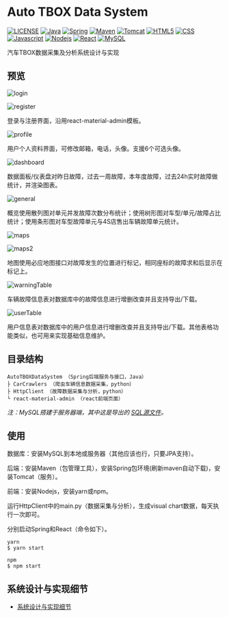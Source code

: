 # Auto TBOX Data System

[![LICENSE](https://img.shields.io/badge/License-MIT-%23FF4D5B.svg?style=flat-square)](LICENSE)
[![Java](https://img.shields.io/badge/Java-v1.8-brown.svg?style=flat-square)](https://github.com/DolorHunter/AutoTBOXDataSystem)
[![Spring](https://img.shields.io/badge/Spring-v2.4.0-green.svg?style=flat-square)](https://github.com/DolorHunter/AutoTBOXDataSystem)
[![Maven](https://img.shields.io/badge/Maven-v3.6.3-yellow.svg?style=flat-square)](https://github.com/DolorHunter/AutoTBOXDataSystem)
[![Tomcat](https://img.shields.io/badge/Tomcat-v7.0.94-darkgreen.svg?style=flat-square)](https://github.com/DolorHunter/AutoTBOXDataSystem)
[![HTML5](https://img.shields.io/badge/HTML-5-red.svg?style=flat-square)](https://github.com/DolorHunter/AutoTBOXDataSystem)
[![CSS](https://img.shields.io/badge/CSS-3-blue.svg?style=flat-square)](https://github.com/DolorHunter/AutoTBOXDataSystem)
[![Javascript](https://img.shields.io/badge/Javascript-v1.8.5-orange.svg?style=flat-square)](https://github.com/DolorHunter/AutoTBOXDataSystem)
[![Nodejs](https://img.shields.io/badge/Nodejs-v14.15.1-lightgreen.svg?style=flat-square)](https://github.com/DolorHunter/AutoTBOXDataSystem)
[![React](https://img.shields.io/badge/React-v17.0.1-lightblue.svg?style=flat-square)](https://github.com/DolorHunter/AutoTBOXDataSystem)
[![MySQL](https://img.shields.io/badge/MySQL-v8.0.22-lightgrey.svg?style=flat-square)](https://github.com/DolorHunter/AutoTBOXDataSystem)

汽车TBOX数据采集及分析系统设计与实现

## 预览

![login](https://res.cloudinary.com/dfb5w2ccj/image/upload/v1619695879/temp/2021-03-31_162335_cksnwx.webp)

![register](https://res.cloudinary.com/dfb5w2ccj/image/upload/v1619695879/temp/2021-03-31_162321_jwwjm1.webp)

登录与注册界面，沿用react-material-admin模板。

![profile](https://res.cloudinary.com/dfb5w2ccj/image/upload/v1619695879/temp/2021-04-29_192637_ubtiuy.webp)

用户个人资料界面，可修改邮箱，电话，头像。支援6个可选头像。

![dashboard](https://res.cloudinary.com/dfb5w2ccj/image/upload/v1619695879/temp/2021-04-29_192506_t9z5kd.webp)

数据面板/仪表盘对昨日故障，过去一周故障，本年度故障，过去24h实时故障做统计，并渲染图表。

![general](https://res.cloudinary.com/dfb5w2ccj/image/upload/v1619695879/temp/2021-04-29_192557_uwvhmy.webp)

概览使用散列图对单元并发故障次数分布统计；使用树形图对车型/单元/故障占比统计；使用条形图对车型故障单元与4S店售出车辆故障单元统计。

![maps](https://res.cloudinary.com/dfb5w2ccj/image/upload/v1619695880/temp/2021-04-29_192335_n3vtsk.webp)

![maps2](https://res.cloudinary.com/dfb5w2ccj/image/upload/v1619695880/temp/2021-04-29_192418_cqlplx.webp)

地图使用必应地图接口对故障发生的位置进行标记，相同座标的故障求和后显示在标记上。

![warningTable](https://res.cloudinary.com/dfb5w2ccj/image/upload/v1619695881/temp/2021-04-29_192040_cympgk.webp)

车辆故障信息表对数据库中的故障信息进行增删改查并且支持导出/下载。

![userTable](https://res.cloudinary.com/dfb5w2ccj/image/upload/v1619695879/temp/2021-04-29_191930_edfek1.webp)

用户信息表对数据库中的用户信息进行增删改查并且支持导出/下载。其他表格功能类似，也可用来实现基础信息维护。

## 目录结构

```plain
AutoTBOXDataSystem （Spring后端服务与接口，Java）
├ CarCrawlers （爬虫车辆信息数据采集，python）
├ HttpClient （故障数据采集与分析，python）
└ react-material-admin （react前端页面）
```

*注：MySQL搭建于服务器端，其中这是导出的 [SQL源文件](https://github.com/DolorHunter/AutoTBOXDataSystem/blob/master/AutoTBOXDataSystem.sql)。*

## 使用

数据库：安装MySQL到本地或服务器（其他应该也行，只要JPA支持）。

后端：安装Maven（包管理工具），安装Spring包环境(刷新maven自动下载)，安装Tomcat（服务）。

前端：安装Nodejs，安装yarn或npm。

运行HttpClient中的main.py（数据采集与分析），生成visual chart数据，每天执行一次即可。

分别启动Spring和React（命令如下）。

```plain
yarn
$ yarn start

npm
$ npm start
```

## 系统设计与实现细节

- [系统设计与实现细节](README.wiki)

